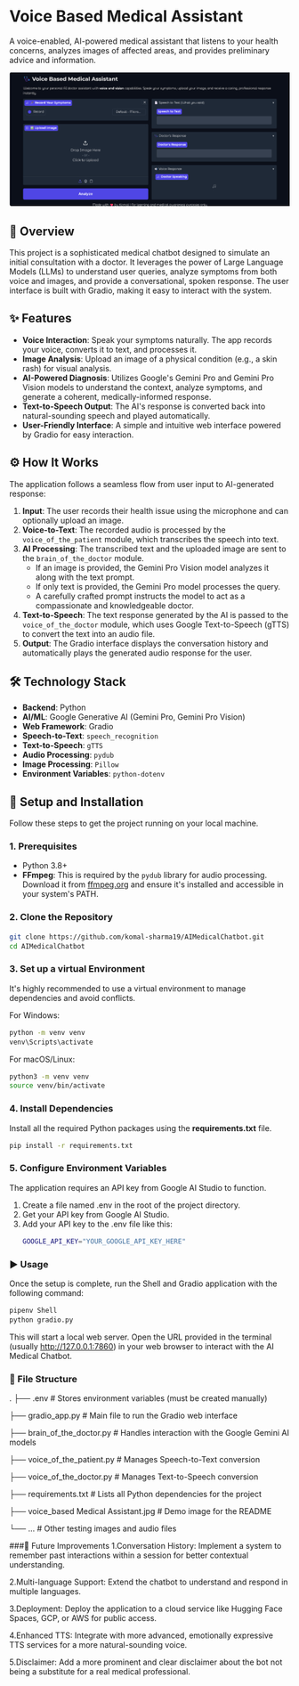 # Voice Based Medical Assistant 

A voice-enabled, AI-powered medical assistant that listens to your health concerns, analyzes images of affected areas, and provides preliminary advice and information.

![Project Demo](https://github.com/komal-sharma19/Voice-Based-Medical-Assistant/blob/main/Screenshot%202025-08-29%20210329.png)


## 📝 Overview

This project is a sophisticated medical chatbot designed to simulate an initial consultation with a doctor. It leverages the power of Large Language Models (LLMs) to understand user queries, analyze symptoms from both voice and images, and provide a conversational, spoken response. The user interface is built with Gradio, making it easy to interact with the system.

## ✨ Features

- **Voice Interaction**: Speak your symptoms naturally. The app records your voice, converts it to text, and processes it.
- **Image Analysis**: Upload an image of a physical condition (e.g., a skin rash) for visual analysis.
- **AI-Powered Diagnosis**: Utilizes Google's Gemini Pro and Gemini Pro Vision models to understand the context, analyze symptoms, and generate a coherent, medically-informed response.
- **Text-to-Speech Output**: The AI's response is converted back into natural-sounding speech and played automatically.
- **User-Friendly Interface**: A simple and intuitive web interface powered by Gradio for easy interaction.

## ⚙️ How It Works

The application follows a seamless flow from user input to AI-generated response:

1.  **Input**: The user records their health issue using the microphone and can optionally upload an image.
2.  **Voice-to-Text**: The recorded audio is processed by the `voice_of_the_patient` module, which transcribes the speech into text.
3.  **AI Processing**: The transcribed text and the uploaded image are sent to the `brain_of_the_doctor` module.
    - If an image is provided, the Gemini Pro Vision model analyzes it along with the text prompt.
    - If only text is provided, the Gemini Pro model processes the query.
    - A carefully crafted prompt instructs the model to act as a compassionate and knowledgeable doctor.
4.  **Text-to-Speech**: The text response generated by the AI is passed to the `voice_of_the_doctor` module, which uses Google Text-to-Speech (gTTS) to convert the text into an audio file.
5.  **Output**: The Gradio interface displays the conversation history and automatically plays the generated audio response for the user.

## 🛠️ Technology Stack

- **Backend**: Python
- **AI/ML**: Google Generative AI (Gemini Pro, Gemini Pro Vision)
- **Web Framework**: Gradio
- **Speech-to-Text**: `speech_recognition`
- **Text-to-Speech**: `gTTS`
- **Audio Processing**: `pydub`
- **Image Processing**: `Pillow`
- **Environment Variables**: `python-dotenv`

## 🚀 Setup and Installation

Follow these steps to get the project running on your local machine.

### 1. Prerequisites

- Python 3.8+
- **FFmpeg**: This is required by the `pydub` library for audio processing. Download it from [ffmpeg.org](https://ffmpeg.org/download.html) and ensure it's installed and accessible in your system's PATH.

### 2. Clone the Repository

```bash
git clone https://github.com/komal-sharma19/AIMedicalChatbot.git
cd AIMedicalChatbot
```

### 3. Set up a virtual Environment
It's highly recommended to use a virtual environment to manage dependencies and avoid conflicts.

For Windows:
```bash
python -m venv venv
venv\Scripts\activate
```

For macOS/Linux:
```bash
python3 -m venv venv
source venv/bin/activate
```

### 4. Install Dependencies
Install all the required Python packages using the **requirements.txt** file.

```bash
pip install -r requirements.txt
```

### 5. Configure Environment Variables
The application requires an API key from Google AI Studio to function.

1. Create a file named .env in the root of the project directory.
2. Get your API key from Google AI Studio.
3. Add your API key to the .env file like this:
   ```bash
   GOOGLE_API_KEY="YOUR_GOOGLE_API_KEY_HERE"
   ```

### ▶️ Usage
Once the setup is complete, run the  Shell and Gradio application with the following command:
```bash
pipenv Shell
python gradio.py
```

This will start a local web server. Open the URL provided in the terminal (usually http://127.0.0.1:7860) in your web browser to interact with the AI Medical Chatbot.

### 📂 File Structure
.
├── .env                  # Stores environment variables (must be created manually)

├── gradio_app.py         # Main file to run the Gradio web interface

├── brain_of_the_doctor.py  # Handles interaction with the Google Gemini AI models

├── voice_of_the_patient.py # Manages Speech-to-Text conversion

├── voice_of_the_doctor.py  # Manages Text-to-Speech conversion

├── requirements.txt      # Lists all Python dependencies for the project

├── voice_based Medical Assistant.jpg # Demo image for the README

└── ...                   # Other testing images and audio files

###🔮 Future Improvements
1.Conversation History: Implement a system to remember past interactions within a session for better contextual understanding.

2.Multi-language Support: Extend the chatbot to understand and respond in multiple languages.

3.Deployment: Deploy the application to a cloud service like Hugging Face Spaces, GCP, or AWS for public access.

4.Enhanced TTS: Integrate with more advanced, emotionally expressive TTS services for a more natural-sounding voice.

5.Disclaimer: Add a more prominent and clear disclaimer about the bot not being a substitute for a real medical professional.
